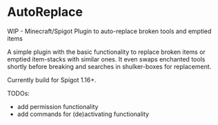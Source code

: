 # AutoReplace
WIP - Minecraft/Spigot Plugin to auto-replace broken tools and emptied items

A simple plugin with the basic functionality to replace broken items or emptied item-stacks with similar ones. It even swaps enchanted tools shortly before breaking and searches in shulker-boxes for replacement.

Currently build for Spigot 1.16+.

TODOs:
* add permission functionality
* add commands for (de)activating functionality
